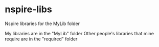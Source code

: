 nspire-libs
===========

Nspire libraries for the MyLib folder


My libraries are in the "MyLib" folder
Other people's libraries that mine require are in the "required" folder
